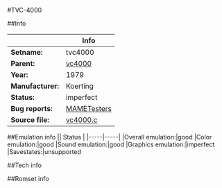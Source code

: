 #TVC-4000

##Info

||Info|
|-----|-----|
|**Setname:**|tvc4000
|**Parent:**|[vc4000](vc4000.md)
|**Year:**|1979
|**Manufacturer:**|Koerting
|**Status:**|imperfect
|**Bug reports:**|[MAMETesters](http://mametesters.org/view_all_set.php?type=1&temporary=y&search=vc4000.c)
|**Source file:**|[vc4000.c](https://github.com/mamedev/mame/blob/master/src/mess/drivers/vc4000.c)

##Emulation info
|| Status |
|-----|-----|
|Overall emulation:|good
|Color emulation:|good
|Sound emulation:|good
|Graphics emulation:|imperfect
|Savestates:|unsupported

##Tech info

##Romset info

<!--- START OF EDITED COMMENT DO NOT TOUCH TEXT ABOVE-->
